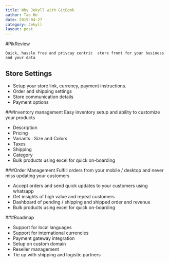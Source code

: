 ```yaml
---
title: Why Jekyll with GitBook
author: Tao He
date: 2019-04-27
category: Jekyll
layout: post
---
```


#PikReview
    
    Quick, hassle free and privcay centric  store front for your business and your data 


## Store Settings
 - Setup your store link, currency, payment instructions.
 - Order and shipping settings 
 - Store communication details 
 - Payment options 
 
###Inventory  management
 Easy inventory setup and ability to customize your products    
 - Description
 - Pricing
 - Variants : Size and Colors
 - Taxes 
 - Shipping 
 - Category 
 - Bulk products using excel for quick on-boarding 

###Order Management 
Fulfill orders from your mobile / desktop and never miss updating your customers 
 - Accept orders and send quick updates to your customers using whatsapp 
 - Get insights of high value and repeat customers
 - Dashboard of pending / shipping and shipped order and revenue  
 - Bulk products using excel for quick on-boarding 

###Roadmap 
- Support for local languages 
- Support for international currencies 
- Payment gateway integration 
- Setup on custom domain 
- Reseller management
- Tie up with shipping and logistic partners   